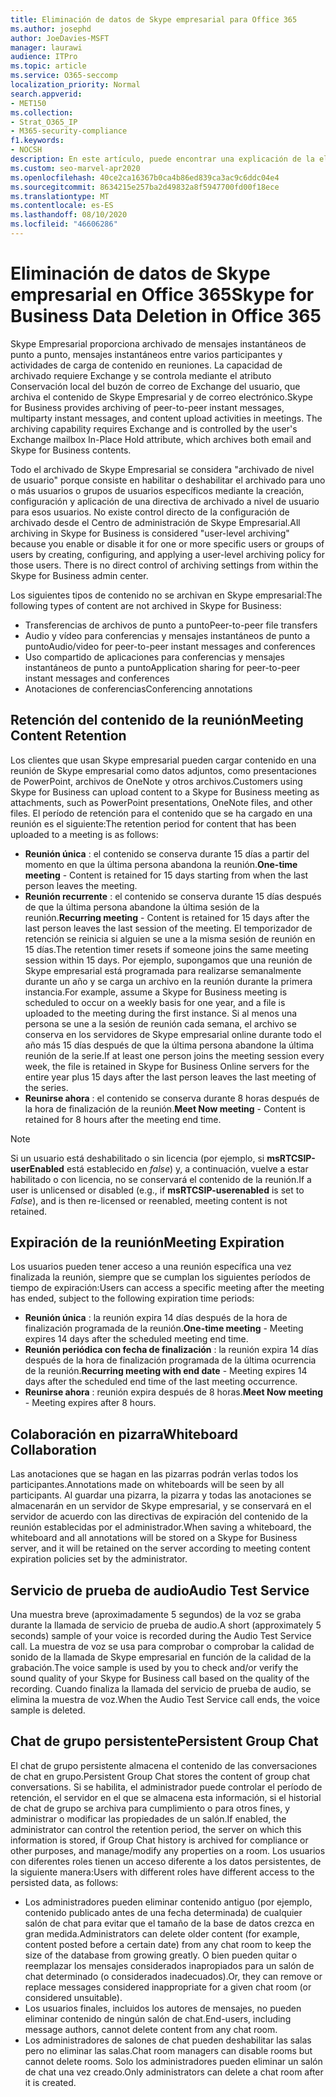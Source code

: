 ```yaml
---
title: Eliminación de datos de Skype empresarial para Office 365
ms.author: josephd
author: JoeDavies-MSFT
manager: laurawi
audience: ITPro
ms.topic: article
ms.service: O365-seccomp
localization_priority: Normal
search.appverid:
- MET150
ms.collection:
- Strat_O365_IP
- M365-security-compliance
f1.keywords:
- NOCSH
description: En este artículo, puede encontrar una explicación de la eliminación de datos en Skype empresarial, incluidos los tipos de contenido que no se conservan.
ms.custom: seo-marvel-apr2020
ms.openlocfilehash: 40ce2ca16367b0ca4b86ed839ca3ac9c6ddc04e4
ms.sourcegitcommit: 8634215e257ba2d49832a8f5947700fd00f18ece
ms.translationtype: MT
ms.contentlocale: es-ES
ms.lasthandoff: 08/10/2020
ms.locfileid: "46606286"
---
```

# <a name="skype-for-business-data-deletion-in-office-365"></a><span data-ttu-id="db689-103">Eliminación de datos de Skype empresarial en Office 365</span><span class="sxs-lookup"><span data-stu-id="db689-103">Skype for Business Data Deletion in Office 365</span></span>

<span data-ttu-id="db689-p101">Skype Empresarial proporciona archivado de mensajes instantáneos de punto a punto, mensajes instantáneos entre varios participantes y actividades de carga de contenido en reuniones. La capacidad de archivado requiere Exchange y se controla mediante el atributo Conservación local del buzón de correo de Exchange del usuario, que archiva el contenido de Skype Empresarial y de correo electrónico.</span><span class="sxs-lookup"><span data-stu-id="db689-p101">Skype for Business provides archiving of peer-to-peer instant messages, multiparty instant messages, and content upload activities in meetings. The archiving capability requires Exchange and is controlled by the user's Exchange mailbox In-Place Hold attribute, which archives both email and Skype for Business contents.</span></span>

<span data-ttu-id="db689-p102">Todo el archivado de Skype Empresarial se considera "archivado de nivel de usuario" porque consiste en habilitar o deshabilitar el archivado para uno o más usuarios o grupos de usuarios específicos mediante la creación, configuración y aplicación de una directiva de archivado a nivel de usuario para esos usuarios. No existe control directo de la configuración de archivado desde el Centro de administración de Skype Empresarial.</span><span class="sxs-lookup"><span data-stu-id="db689-p102">All archiving in Skype for Business is considered "user-level archiving" because you enable or disable it for one or more specific users or groups of users by creating, configuring, and applying a user-level archiving policy for those users. There is no direct control of archiving settings from within the Skype for Business admin center.</span></span>

<span data-ttu-id="db689-108">Los siguientes tipos de contenido no se archivan en Skype empresarial:</span><span class="sxs-lookup"><span data-stu-id="db689-108">The following types of content are not archived in Skype for Business:</span></span>

- <span data-ttu-id="db689-109">Transferencias de archivos de punto a punto</span><span class="sxs-lookup"><span data-stu-id="db689-109">Peer-to-peer file transfers</span></span>
- <span data-ttu-id="db689-110">Audio y vídeo para conferencias y mensajes instantáneos de punto a punto</span><span class="sxs-lookup"><span data-stu-id="db689-110">Audio/video for peer-to-peer instant messages and conferences</span></span>
- <span data-ttu-id="db689-111">Uso compartido de aplicaciones para conferencias y mensajes instantáneos de punto a punto</span><span class="sxs-lookup"><span data-stu-id="db689-111">Application sharing for peer-to-peer instant messages and conferences</span></span>
- <span data-ttu-id="db689-112">Anotaciones de conferencias</span><span class="sxs-lookup"><span data-stu-id="db689-112">Conferencing annotations</span></span> 

## <a name="meeting-content-retention"></a><span data-ttu-id="db689-113">Retención del contenido de la reunión</span><span class="sxs-lookup"><span data-stu-id="db689-113">Meeting Content Retention</span></span>

<span data-ttu-id="db689-114">Los clientes que usan Skype empresarial pueden cargar contenido en una reunión de Skype empresarial como datos adjuntos, como presentaciones de PowerPoint, archivos de OneNote y otros archivos.</span><span class="sxs-lookup"><span data-stu-id="db689-114">Customers using Skype for Business can upload content to a Skype for Business meeting as attachments, such as PowerPoint presentations, OneNote files, and other files.</span></span> <span data-ttu-id="db689-115">El período de retención para el contenido que se ha cargado en una reunión es el siguiente:</span><span class="sxs-lookup"><span data-stu-id="db689-115">The retention period for content that has been uploaded to a meeting is as follows:</span></span>

- <span data-ttu-id="db689-116">**Reunión única** : el contenido se conserva durante 15 días a partir del momento en que la última persona abandona la reunión.</span><span class="sxs-lookup"><span data-stu-id="db689-116">**One-time meeting** - Content is retained for 15 days starting from when the last person leaves the meeting.</span></span>
- <span data-ttu-id="db689-117">**Reunión recurrente** : el contenido se conserva durante 15 días después de que la última persona abandone la última sesión de la reunión.</span><span class="sxs-lookup"><span data-stu-id="db689-117">**Recurring meeting** - Content is retained for 15 days after the last person leaves the last session of the meeting.</span></span> <span data-ttu-id="db689-118">El temporizador de retención se reinicia si alguien se une a la misma sesión de reunión en 15 días.</span><span class="sxs-lookup"><span data-stu-id="db689-118">The retention timer resets if someone joins the same meeting session within 15 days.</span></span> <span data-ttu-id="db689-119">Por ejemplo, supongamos que una reunión de Skype empresarial está programada para realizarse semanalmente durante un año y se carga un archivo en la reunión durante la primera instancia.</span><span class="sxs-lookup"><span data-stu-id="db689-119">For example, assume a Skype for Business meeting is scheduled to occur on a weekly basis for one year, and a file is uploaded to the meeting during the first instance.</span></span> <span data-ttu-id="db689-120">Si al menos una persona se une a la sesión de reunión cada semana, el archivo se conserva en los servidores de Skype empresarial online durante todo el año más 15 días después de que la última persona abandone la última reunión de la serie.</span><span class="sxs-lookup"><span data-stu-id="db689-120">If at least one person joins the meeting session every week, the file is retained in Skype for Business Online servers for the entire year plus 15 days after the last person leaves the last meeting of the series.</span></span>
- <span data-ttu-id="db689-121">**Reunirse ahora** : el contenido se conserva durante 8 horas después de la hora de finalización de la reunión.</span><span class="sxs-lookup"><span data-stu-id="db689-121">**Meet Now meeting** - Content is retained for 8 hours after the meeting end time.</span></span>

> [!NOTE]
> <span data-ttu-id="db689-122">Si un usuario está deshabilitado o sin licencia (por ejemplo, si **msRTCSIP-userEnabled** está establecido en *false*) y, a continuación, vuelve a estar habilitado o con licencia, no se conservará el contenido de la reunión.</span><span class="sxs-lookup"><span data-stu-id="db689-122">If a user is unlicensed or disabled (e.g., if **msRTCSIP-userenabled** is set to *False*), and is then re-licensed or reenabled, meeting content is not retained.</span></span>

## <a name="meeting-expiration"></a><span data-ttu-id="db689-123">Expiración de la reunión</span><span class="sxs-lookup"><span data-stu-id="db689-123">Meeting Expiration</span></span>

<span data-ttu-id="db689-124">Los usuarios pueden tener acceso a una reunión específica una vez finalizada la reunión, siempre que se cumplan los siguientes períodos de tiempo de expiración:</span><span class="sxs-lookup"><span data-stu-id="db689-124">Users can access a specific meeting after the meeting has ended, subject to the following expiration time periods:</span></span>

- <span data-ttu-id="db689-125">**Reunión única** : la reunión expira 14 días después de la hora de finalización programada de la reunión.</span><span class="sxs-lookup"><span data-stu-id="db689-125">**One-time meeting** - Meeting expires 14 days after the scheduled meeting end time.</span></span>
- <span data-ttu-id="db689-126">**Reunión periódica con fecha de finalización** : la reunión expira 14 días después de la hora de finalización programada de la última ocurrencia de la reunión.</span><span class="sxs-lookup"><span data-stu-id="db689-126">**Recurring meeting with end date** - Meeting expires 14 days after the scheduled end time of the last meeting occurrence.</span></span>
- <span data-ttu-id="db689-127">**Reunirse ahora** : reunión expira después de 8 horas.</span><span class="sxs-lookup"><span data-stu-id="db689-127">**Meet Now meeting** - Meeting expires after 8 hours.</span></span>

## <a name="whiteboard-collaboration"></a><span data-ttu-id="db689-128">Colaboración en pizarra</span><span class="sxs-lookup"><span data-stu-id="db689-128">Whiteboard Collaboration</span></span>

<span data-ttu-id="db689-129">Las anotaciones que se hagan en las pizarras podrán verlas todos los participantes.</span><span class="sxs-lookup"><span data-stu-id="db689-129">Annotations made on whiteboards will be seen by all participants.</span></span> <span data-ttu-id="db689-130">Al guardar una pizarra, la pizarra y todas las anotaciones se almacenarán en un servidor de Skype empresarial, y se conservará en el servidor de acuerdo con las directivas de expiración del contenido de la reunión establecidas por el administrador.</span><span class="sxs-lookup"><span data-stu-id="db689-130">When saving a whiteboard, the whiteboard and all annotations will be stored on a Skype for Business server, and it will be retained on the server according to meeting content expiration policies set by the administrator.</span></span>

## <a name="audio-test-service"></a><span data-ttu-id="db689-131">Servicio de prueba de audio</span><span class="sxs-lookup"><span data-stu-id="db689-131">Audio Test Service</span></span>

<span data-ttu-id="db689-132">Una muestra breve (aproximadamente 5 segundos) de la voz se graba durante la llamada de servicio de prueba de audio.</span><span class="sxs-lookup"><span data-stu-id="db689-132">A short (approximately 5 seconds) sample of your voice is recorded during the Audio Test Service call.</span></span> <span data-ttu-id="db689-133">La muestra de voz se usa para comprobar o comprobar la calidad de sonido de la llamada de Skype empresarial en función de la calidad de la grabación.</span><span class="sxs-lookup"><span data-stu-id="db689-133">The voice sample is used by you to check and/or verify the sound quality of your Skype for Business call based on the quality of the recording.</span></span> <span data-ttu-id="db689-134">Cuando finaliza la llamada del servicio de prueba de audio, se elimina la muestra de voz.</span><span class="sxs-lookup"><span data-stu-id="db689-134">When the Audio Test Service call ends, the voice sample is deleted.</span></span>

## <a name="persistent-group-chat"></a><span data-ttu-id="db689-135">Chat de grupo persistente</span><span class="sxs-lookup"><span data-stu-id="db689-135">Persistent Group Chat</span></span>

<span data-ttu-id="db689-136">El chat de grupo persistente almacena el contenido de las conversaciones de chat en grupo.</span><span class="sxs-lookup"><span data-stu-id="db689-136">Persistent Group Chat stores the content of group chat conversations.</span></span> <span data-ttu-id="db689-137">Si se habilita, el administrador puede controlar el período de retención, el servidor en el que se almacena esta información, si el historial de chat de grupo se archiva para cumplimiento o para otros fines, y administrar o modificar las propiedades de un salón.</span><span class="sxs-lookup"><span data-stu-id="db689-137">If enabled, the administrator can control the retention period, the server on which this information is stored, if Group Chat history is archived for compliance or other purposes, and manage/modify any properties on a room.</span></span> <span data-ttu-id="db689-138">Los usuarios con diferentes roles tienen un acceso diferente a los datos persistentes, de la siguiente manera:</span><span class="sxs-lookup"><span data-stu-id="db689-138">Users with different roles have different access to the persisted data, as follows:</span></span>

- <span data-ttu-id="db689-139">Los administradores pueden eliminar contenido antiguo (por ejemplo, contenido publicado antes de una fecha determinada) de cualquier salón de chat para evitar que el tamaño de la base de datos crezca en gran medida.</span><span class="sxs-lookup"><span data-stu-id="db689-139">Administrators can delete older content (for example, content posted before a certain date) from any chat room to keep the size of the database from growing greatly.</span></span> <span data-ttu-id="db689-140">O bien pueden quitar o reemplazar los mensajes considerados inapropiados para un salón de chat determinado (o considerados inadecuados).</span><span class="sxs-lookup"><span data-stu-id="db689-140">Or, they can remove or replace messages considered inappropriate for a given chat room (or considered unsuitable).</span></span>
- <span data-ttu-id="db689-141">Los usuarios finales, incluidos los autores de mensajes, no pueden eliminar contenido de ningún salón de chat.</span><span class="sxs-lookup"><span data-stu-id="db689-141">End-users, including message authors, cannot delete content from any chat room.</span></span>
- <span data-ttu-id="db689-142">Los administradores de salones de chat pueden deshabilitar las salas pero no eliminar las salas.</span><span class="sxs-lookup"><span data-stu-id="db689-142">Chat room managers can disable rooms but cannot delete rooms.</span></span> <span data-ttu-id="db689-143">Solo los administradores pueden eliminar un salón de chat una vez creado.</span><span class="sxs-lookup"><span data-stu-id="db689-143">Only administrators can delete a chat room after it is created.</span></span>